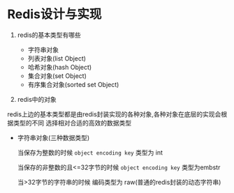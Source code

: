 # Redis设计与实现

1. redis的基本类型有哪些
    
    - 字符串对象
    - 列表对象(list Object)
    - 哈希对象(hash Object)
    - 集合对象(set Object)
    - 有序集合对象(sorted set Object)
    
2. redis中的对象

  redis上边的基本类型都是由redis封装实现的各种对象,各种对象在底层的实现会根据类型的不同
  选择相对合适的高效的数据类型
  
-    字符串对象(三种数据类型)
       
       当保存为整数的时候 `object encoding key` 类型为 int 
       
       当保存的非整数的且<=32字节的时候 `object encoding key` 类型为embstr 
       
       当>32字节的字符串的时候 编码类型为 raw(普通的redis封装的动态字符串)
        
